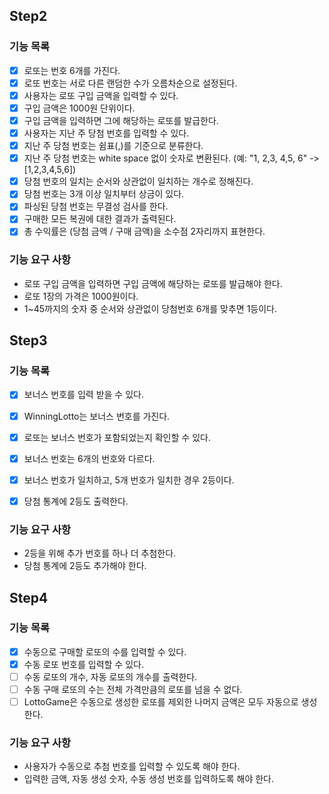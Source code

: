 ## Step2

### 기능 목록
- [x] 로또는 번호 6개를 가진다.
- [x] 로또 번호는 서로 다른 랜덤한 수가 오름차순으로 설정된다.
- [x] 사용자는 로또 구입 금액을 입력할 수 있다.
- [x] 구입 금액은 1000원 단위이다.
- [x] 구입 금액을 입력하면 그에 해당하는 로또를 발급한다.
- [x] 사용자는 지난 주 당첨 번호를 입력할 수 있다.
- [x] 지난 주 당첨 번호는 쉼표(,)를 기준으로 분류한다.
- [x] 지난 주 당첨 번호는 white space 없이 숫자로 변환된다. (예: "1, 2,3, 4,5, 6" -> [1,2,3,4,5,6])
- [x] 당첨 번호의 일치는 순서와 상관없이 일치하는 개수로 정해진다.
- [x] 당첨 번호는 3개 이상 일치부터 상금이 있다.
- [x] 파싱된 당첨 번호는 무결성 검사를 한다.
- [x] 구매한 모든 복권에 대한 결과가 출력된다.
- [x] 총 수익률은 (당첨 금액 / 구매 금액)을 소수점 2자리까지 표현한다.

### 기능 요구 사항
- 로또 구입 금액을 입력하면 구입 금액에 해당하는 로또를 발급해야 한다. 
- 로또 1장의 가격은 1000원이다.
- 1~45까지의 숫자 중 순서와 상관없이 당첨번호 6개를 맞추면 1등이다.

## Step3

### 기능 목록
- [x] 보너스 번호를 입력 받을 수 있다.
- [x] WinningLotto는 보너스 번호를 가진다.
- [x] 로또는 보너스 번호가 포함되었는지 확인할 수 있다.
- [x] 보너스 번호는 6개의 번호와 다르다.
- [x] 보너스 번호가 일치하고, 5개 번호가 일치한 경우 2등이다.
- [x] 당첨 통계에 2등도 출력한다.


### 기능 요구 사항
- 2등을 위해 추가 번호를 하나 더 추첨한다.
- 당첨 통계에 2등도 추가해야 한다.

## Step4

### 기능 목록
- [x] 수동으로 구매할 로또의 수를 입력할 수 있다.
- [x] 수동 로또 번호를 입력할 수 있다.
- [ ] 수동 로또의 개수, 자동 로또의 개수를 출력한다.
- [ ] 수동 구매 로또의 수는 전체 가격만큼의 로또를 넘을 수 없다.
- [ ] LottoGame은 수동으로 생성한 로또를 제외한 나머지 금액은 모두 자동으로 생성한다.

### 기능 요구 사항
- 사용자가 수동으로 추첨 번호를 입력할 수 있도록 해야 한다.
- 입력한 금액, 자동 생성 숫자, 수동 생성 번호를 입력하도록 해야 한다.